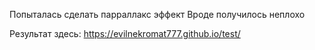 Попыталась сделать парраллакс эффект
Вроде получилось неплохо

Результат здесь: https://evilnekromat777.github.io/test/
